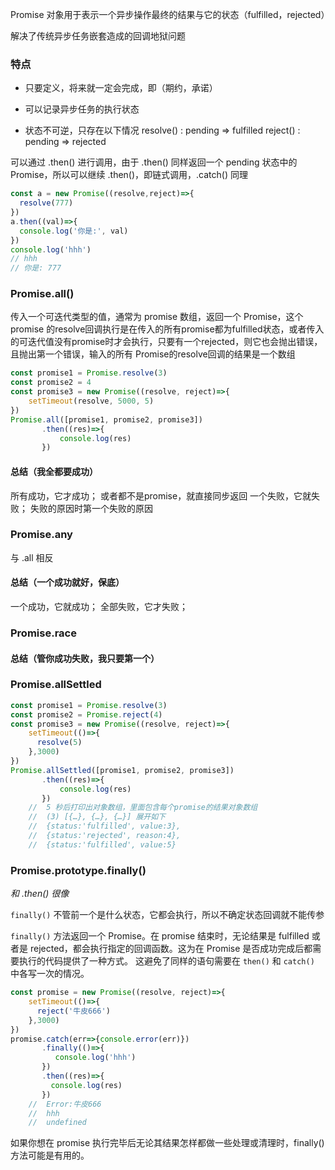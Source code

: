 Promise 对象用于表示一个异步操作最终的结果与它的状态（fulfilled，rejected）

解决了传统异步任务嵌套造成的回调地狱问题

### 特点
- 只要定义，将来就一定会完成，即（期约，承诺）

- 可以记录异步任务的执行状态

- 状态不可逆，只存在以下情况
    resolve() :   pending => fulfilled
    reject() :    pending => rejected

可以通过 .then() 进行调用，由于 .then() 同样返回一个 pending 状态中的 Promise，所以可以继续 .then()，即链式调用，.catch() 同理

```js
const a = new Promise((resolve,reject)=>{
  resolve(777)
})
a.then((val)=>{
  console.log('你是:', val)
})
console.log('hhh')
// hhh
// 你是: 777
```
### Promise.all()
传入一个可迭代类型的值，通常为 promise 数组，返回一个 Promise，这个 promise 的resolve回调执行是在传入的所有promise都为fulfilled状态，或者传入的可迭代值没有promise时才会执行，只要有一个rejected，则它也会抛出错误，且抛出第一个错误，输入的所有 Promise的resolve回调的结果是一个数组
```js
const promise1 = Promise.resolve(3)
const promise2 = 4
const promise3 = new Promise((resolve, reject)=>{
    setTimeout(resolve, 5000, 5)
})
Promise.all([promise1, promise2, promise3])
       .then((res)=>{
           console.log(res)
       })
```
#### 总结（我全都要成功）
所有成功，它才成功； 或者都不是promise，就直接同步返回
一个失败，它就失败； 失败的原因时第一个失败的原因

### Promise.any
与 .all 相反

#### 总结（一个成功就好，保底）
一个成功，它就成功； 
全部失败，它才失败；

### Promise.race

#### 总结（管你成功失败，我只要第一个）

### Promise.allSettled
```js
const promise1 = Promise.resolve(3)
const promise2 = Promise.reject(4)
const promise3 = new Promise((resolve, reject)=>{
    setTimeout(()=>{
      resolve(5)
    },3000)
})
Promise.allSettled([promise1, promise2, promise3])
       .then((res)=>{
           console.log(res)
       })
    //  5 秒后打印出对象数组，里面包含每个promise的结果对象数组 
    //  (3) [{…}, {…}, {…}] 展开如下
    //  {status:'fulfilled', value:3},
    //  {status:'rejected', reason:4},
    //  {status:'fulfilled', value:5}
```

### Promise.prototype.finally()
*和 .then() 很像*

`finally()` 不管前一个是什么状态，它都会执行，所以不确定状态回调就不能传参

`finally()` 方法返回一个 Promise。在 promise 结束时，无论结果是 fulfilled 或者是 rejected，都会执行指定的回调函数。这为在 Promise 是否成功完成后都需要执行的代码提供了一种方式。
这避免了同样的语句需要在 `then()` 和 `catch()` 中各写一次的情况。
```js
const promise = new Promise((resolve, reject)=>{
    setTimeout(()=>{
      reject('牛皮666')
    },3000)
})
promise.catch(err=>{console.error(err)})
       .finally(()=>{
          console.log('hhh')
       })
       .then((res)=>{
         console.log(res)
       })
    //  Error:牛皮666
    //  hhh
    //  undefined
```

如果你想在 promise 执行完毕后无论其结果怎样都做一些处理或清理时，finally() 方法可能是有用的。
